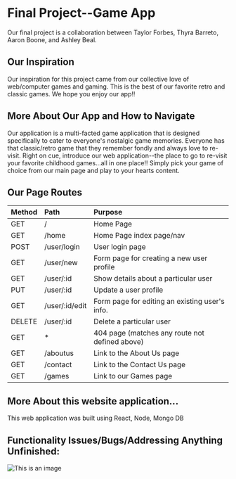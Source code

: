 # Final Project--Game App

Our final project is a collaboration between Taylor Forbes, Thyra Barreto, Aaron Boone, and Ashley Beal.
## Our Inspiration

Our inspiration for this project came from our collective love of web/computer games and gaming.  This is the best of our favorite retro and classic games.  We hope you enjoy our app!!


## More About Our App and How to Navigate

Our application is a multi-facted game application that is designed specifically to cater to everyone's nostalgic game memories.  Everyone has that classic/retro game that they remember fondly and always love to re-visit.  Right on cue, introduce our web application--the place to go to re-visit your favorite childhood games...all in one place!!  Simply pick your game of choice from our main page and play to your hearts content.
## Our Page Routes

| Method        | Path                           | Purpose                                          |
| :------------ | :--------------------------    | :----------------------------------------------- |        
| GET           | /                              | Home Page                                        |
| GET           | /home                          | Home Page index page/nav                         |
| POST          | /user/login                    | User login page                                  |
| GET           | /user/new                      | Form page for creating a new user profile        | 
| GET           | /user/:id                      | Show details about a particular user             |
| PUT           | /user/:id                      | Update a user profile                            |
| GET           | /user/:id/edit                 | Form page for editing an existing user's info.   |
| DELETE        | /user/:id                      | Delete a particular user                         |
| GET           | *                              | 404 page (matches any route not defined above)   |
| GET           | /aboutus                       | Link to the About Us page                        |
| GET           | /contact                       | Link to the Contact Us page                      |
| GET           | /games                         | Link to our Games page                           |



## More About this website application...
This web application was built using React, Node, Mongo DB
## Functionality Issues/Bugs/Addressing Anything Unfinished:
![This is an image](https://encrypted-tbn0.gstatic.com/images?q=tbn:ANd9GcQ6umsqQkLMdf5QxPkIGR0dH_wegJVc0o-xog&usqp=CAU)